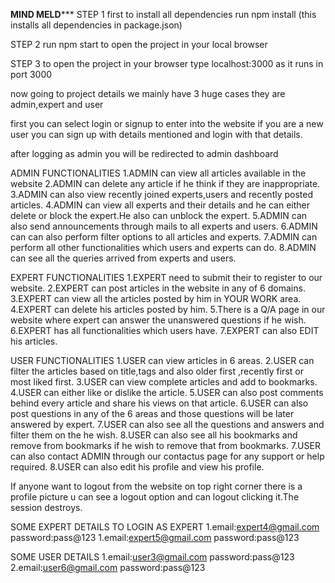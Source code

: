 ******MIND MELD*********
STEP 1
first to install all dependencies run npm install (this installs all dependencies in package.json)

STEP 2
run npm start to open the project in your local browser

STEP 3
to open the project in your browser type localhost:3000 as it runs in port 3000

now going to project details
we mainly have 3 huge cases they are admin,expert and user

first you can select login or signup to enter into the website if you are a new user you can sign up with details mentioned and login with that details.



after logging as admin you will be redirected to admin dashboard

ADMIN FUNCTIONALITIES
1.ADMIN can view all articles available in the website
2.ADMIN can delete any article if he think if they are inappropriate.
3.ADMIN can also view recently joined experts,users and recently posted articles.
4.ADMIN can view all experts and their details and he can either delete or block the expert.He also can unblock the expert.
5.ADMIN can also send announcements through mails to all experts and users.
6.ADMIN can can also perform filter options to all articles and experts.
7.ADMIN can perform all other functionalities which users and experts can do.
8.ADMIN can see all the queries arrived from experts and users.



EXPERT FUNCTIONALITIES
1.EXPERT need to submit their to register to our website.
2.EXPERT can post articles in the website in any of 6 domains.
3.EXPERT can view all the articles posted by him in YOUR WORK area.
4.EXPERT can delete his articles posted by him.
5.There is a Q/A page in our website where expert can answer the unanswered questions if he wish.
6.EXPERT has all functionalities which users have.
7.EXPERT can also EDIT his articles.


USER FUNCTIONALITIES
1.USER can view articles in 6 areas.
2.USER can filter the articles based on title,tags and also older first ,recently first or most liked first.
3.USER can view complete articles and add to bookmarks.
4.USER can either like or dislike the article.
5.USER can also post comments behind every article and share his views on that article.
6.USER can also post questions in any of the 6 areas and those questions will be later answered by expert.
7.USER can also see all the questions and answers and filter them on the he wish.
8.USER can also see all his bookmarks and remove from bookmarks if he wish to remove that from bookmarks.
7.USER can also contact ADMIN through our contactus page for any support or help required.
8.USER can also edit his profile and view his profile.


If anyone want to logout from the website on top right corner there is a profile picture u can see a logout option and can logout clicking it.The session destroys.


SOME EXPERT DETAILS TO LOGIN AS EXPERT
1.email:expert4@gmail.com password:pass@123
1.email:expert5@gmail.com password:pass@123

SOME USER DETAILS
1.email:user3@gmail.com password:pass@123
2.email:user6@gmail.com password:pass@123

